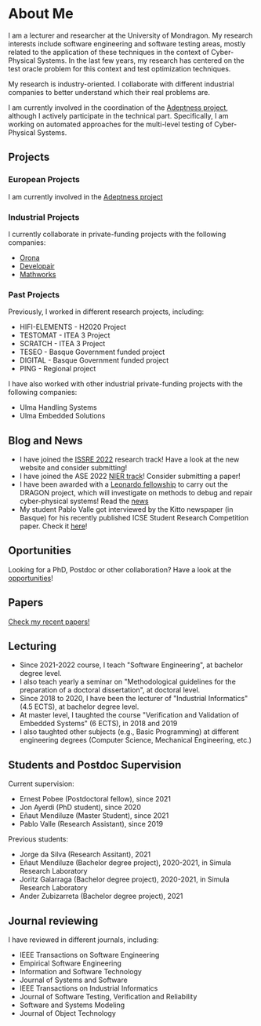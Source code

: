 # About Me

I am a lecturer and researcher at the University of Mondragon. My research interests include software engineering and software testing areas, mostly related to the application of these techniques in the context of Cyber-Physical Systems. In the last few years, my research has centered on the test oracle problem for this context and test optimization techniques.

My research is industry-oriented. I collaborate with different industrial companies to better understand which their real problems are.

I am currently involved in the coordination of the [Adeptness project](https://www.adeptness.eu/), although I actively participate in the technical part. Specifically, I am working on automated approaches for the multi-level testing of Cyber-Physical Systems.

## Projects

### European Projects

I am currently involved in the [Adeptness project](https://www.adeptness.eu/)

### Industrial Projects

I currently collaborate in private-funding projects with the following companies:
* [Orona](https://www.orona.co.uk/en-gb)
* [Developair](https://www.developair.tech/es/)
* [Mathworks](https://mathworks.com/)


### Past Projects

Previously, I worked in different research projects, including:
* HIFI-ELEMENTS - H2020 Project
* TESTOMAT - ITEA 3 Project
* SCRATCH - ITEA 3 Project
* TESEO - Basque Government funded project
* DIGITAL - Basque Government funded project
* PING - Regional project

I have also worked with other industrial private-funding projects with the following companies:
* Ulma Handling Systems
* Ulma Embedded Solutions



## Blog and News 


* I have joined the [ISSRE 2022](https://issre2022.github.io/) research track! Have a look at the new website and consider submitting!
* I have joined the ASE 2022 [NIER track](https://conf.researchr.org/track/ase-2022/ase-2022-nier-track)! Consider submitting a paper! 
* I have been awarded with a [Leonardo fellowship](https://www.redleonardo.es/becas/becas-leonardo-investigadores-creadores-culturales-2021/) to carry out the DRAGON project, which will investigate on methods to debug and repair cyber-physical systems! Read the [news](https://www.redleonardo.es/noticias/adjudicadas-58-becas-leonardo-a-investigadores-y-creadores-culturales-en-9-areas-de-la-ciencia-y-la-cultura/#tecnologias-informacion-comunicacion)
* My student Pablo Valle got interviewed by the Kitto newspaper (in Basque) for his recently published ICSE Student Research Competition paper. Check it [here](/blog/pabloInterview.html)!


## Oportunities

Looking for a PhD, Postdoc or other collaboration? Have a look at the [opportunities](opportunities.html)!

## Papers

[Check my recent papers!](papers.html)



## Lecturing

* Since 2021-2022 course, I teach "Software Engineering", at bachelor degree level.
* I also teach yearly a seminar on "Methodological guidelines for the preparation of a doctoral dissertation", at doctoral level.
* Since 2018 to 2020, I have been the lecturer of "Industrial Informatics" (4.5 ECTS), at bachelor degree level.
* At master level, I taughted the course "Verification and Validation of Embedded Systems" (6 ECTS), in 2018 and 2019 
* I also taughted other subjects (e.g., Basic Programming) at different engineering degrees (Computer Science, Mechanical Engineering, etc.)

## Students and Postdoc Supervision

Current supervision:
* Ernest Pobee (Postdoctoral fellow), since 2021
* Jon Ayerdi (PhD student), since 2020
* Eñaut Mendiluze (Master Student), since 2021
* Pablo Valle (Research Assistant), since 2019

Previous students:
* Jorge da Silva (Research Assitant), 2021
* Eñaut Mendiluze (Bachelor degree project), 2020-2021, in Simula Research Laboratory
* Joritz Galarraga (Bachelor degree project), 2020-2021, in Simula Research Laboratory
* Ander Zubizarreta (Bachelor degree project), 2021



## Journal reviewing

I have reviewed in different journals, including:

* IEEE Transactions on Software Engineering
* Empirical Software Engineering
* Information and Software Technology
* Journal of Systems and Software
* IEEE Transactions on Industrial Informatics
* Journal of Software Testing, Verification and Reliability
* Software and Systems Modeling
* Journal of Object Technology




